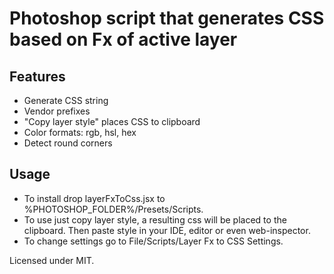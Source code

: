 Photoshop script that generates CSS based on Fx of active layer
============================================================
<h2>Features</h2>
<ul>
	<li>Generate CSS string</li>
	<li>Vendor prefixes</li>
	<li>"Copy layer style" places CSS to clipboard</li>
	<li>Color formats: rgb, hsl, hex</li>
	<li>Detect round corners</li>
</ul>

<h2>Usage</h2>
<ul>
	<li>To install drop layerFxToCss.jsx to %PHOTOSHOP_FOLDER%/Presets/Scripts.</li>
	<li>To use just copy layer style, a resulting css will be placed to the clipboard. Then paste style in your IDE, editor or even web-inspector.</li>
	<li>To change settings go to File/Scripts/Layer Fx to CSS Settings. </li>
</ul>

<p>Licensed under MIT.</p>
